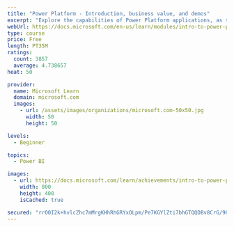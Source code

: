 ```yaml
---
title: "Power Platform - Introduction, business value, and demos"
excerpt: "Explore the capabilities of Power Platform applications, as seen in demonstrations and customer case studies."
webUrl: https://docs.microsoft.com/en-us/learn/modules/intro-to-power-platform-mba/
type: course
price: Free
length: PT35M
ratings:
  count: 3857
  average: 4.738657
heat: 50

provider:
  name: Microsoft Learn
  domain: microsoft.com
  images:
    - url: /assets/images/organizations/microsoft.com-50x50.jpg
      width: 50
      height: 50

levels:
  - Beginner

topics:
  - Power BI

images:
  - url: https://docs.microsoft.com/learn/achievements/intro-to-power-platform-social.png
    width: 800
    height: 400
    isCached: true

secured: "rrO0I2k+hvlcZhc7mMrgKHhRhGRYxOLpm/Pe7KGYlZti7bhGTQQDBv8CrG/9Qz2TARQ5kHMN/D6gqIZL34e+zgWf51V5bHZ8WKRVsAugpF6IazZuRzhmQT6ELV+5xQfwbga5UIZ9f+bzwzqrA6dR2EgGRMKMkrVU9u/K3dqGvbtp2lTNJZUggTVBUeBweKlgiTL45b0oJeSM7vqRnKWD372eczO0Y27Vif7O4oNeoalwAG9xSALqCmL4DJvrF3W83SAnRs1QE1CJs0KMubseCfXi1/m7pTerlmM+k3e26OI0r3A2NLWuISEqQx8t+A5Tn64bqw1y9ZTc0tDjbT/JgU3kRDOUA4ckjZhSbe67hxf9RqAQDEIuX5CdND9qmp4NK1eBTreMXBmxSBCY+hp1hPTa+Bw42aZMsROkggwNvTA=;vrOcFxgunbhxti/1JSQuPw=="
---
```


